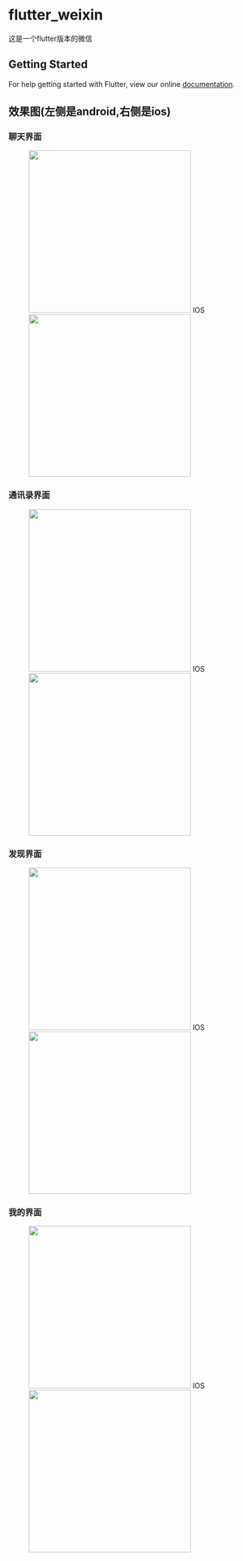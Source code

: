# flutter_weixin

这是一个flutter版本的微信

## Getting Started

For help getting started with Flutter, view our online
[documentation](https://flutter.io/).

## 效果图(左侧是android,右侧是ios)

### 聊天界面
<figure class="half">
<img src="./ui/Screenshot_20181204-141731.jpg" width="320"/>
IOS
<img src="./ui/SimulatorScreenShot-iPhoneXR-2018-12-04at17.52.27.png" width="320"/>
</figure>

### 通讯录界面
<figure class="half">
<img src="./ui/Screenshot_20181204-154815.jpg" width="320"/>
IOS
<img src="./ui/SimulatorScreenShot-iPhoneXR-2018-12-04at17.52.40.png" width="320"/>
</figure>

### 发现界面
<figure class="half">
<img src="./ui/Screenshot_20181204-102542.jpg" width="320"/>
IOS
<img src="./ui/SimulatorScreenShot-iPhoneXR-2018-12-04at17.52.48.png" width="320"/>
</figure>

### 我的界面
<figure class="half">
<img src="./ui/Screenshot_20181204-102537.jpg" width="320"/>
IOS
<img src="./ui/SimulatorScreenShot-iPhoneXR-2018-12-04at17.52.53.png" width="320"/>
</figure>
